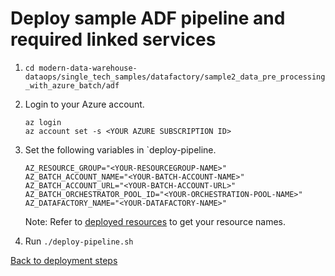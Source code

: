 # Deploy sample ADF pipeline and required linked services

1. `cd modern-data-warehouse-dataops/single_tech_samples/datafactory/sample2_data_pre_processing_with_azure_batch/adf`

2. Login to your Azure account.

    ```shell
    az login
    az account set -s <YOUR AZURE SUBSCRIPTION ID>
    ```
    
3. Set the following variables in `deploy-pipeline.

    ```shell
    AZ_RESOURCE_GROUP="<YOUR-RESOURCEGROUP-NAME>"
    AZ_BATCH_ACCOUNT_NAME="<YOUR-BATCH-ACCOUNT-NAME>"
    AZ_BATCH_ACCOUNT_URL="<YOUR-BATCH-ACCOUNT-URL>"
    AZ_BATCH_ORCHESTRATOR_POOL_ID="<YOUR-ORCHESTRATION-POOL-NAME>"
    AZ_DATAFACTORY_NAME="<YOUR-DATAFACTORY-NAME>"
    ```

    Note: Refer to [deployed resources](../terraform/README.md) to get your resource names.

4. Run `./deploy-pipeline.sh`

[Back to deployment steps](../../README.md)
